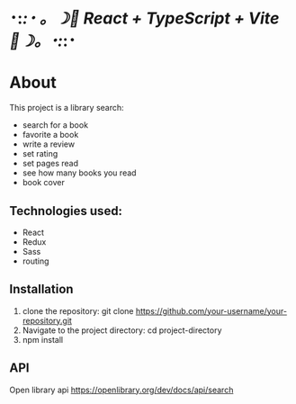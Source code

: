  # ･:*:･ 。☽🍓 React + TypeScript + Vite 🍓☽。･:*:･

 # About
 This project is a library search:
 * search for a book
 * favorite a book
 * write a review
 * set rating
 * set pages read
 * see how many books you read
 * book cover
   
## Technologies used:
* React 
*  Redux
*  Sass
* routing 

## Installation
1. clone the repository:
   git clone https://github.com/your-username/your-repository.git
2. Navigate to the project directory:
   cd project-directory
3. npm install 

## API 
Open library api
https://openlibrary.org/dev/docs/api/search
